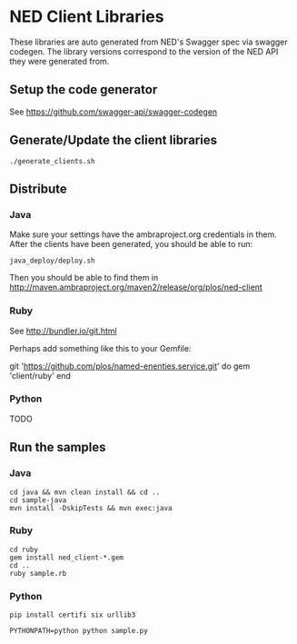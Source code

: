 # NED Client Libraries

These libraries are auto generated from NED's Swagger spec via swagger codegen. The library versions correspond to the version of the NED API they were generated from.

## Setup the code generator

See https://github.com/swagger-api/swagger-codegen

## Generate/Update the client libraries

    ./generate_clients.sh

## Distribute

### Java

Make sure your settings have the ambraproject.org credentials in them. After the clients have been generated, you should be able to run:

    java_deploy/deploy.sh

Then you should be able to find them in
http://maven.ambraproject.org/maven2/release/org/plos/ned-client

### Ruby

See http://bundler.io/git.html

Perhaps add something like this to your Gemfile:

git 'https://github.com/plos/named-enenties.service.git' do
  gem 'client/ruby'
end

### Python

TODO

## Run the samples

### Java

    cd java && mvn clean install && cd ..
    cd sample-java
    mvn install -DskipTests && mvn exec:java

### Ruby

    cd ruby
    gem install ned_client-*.gem
    cd ..
    ruby sample.rb

### Python

    pip install certifi six urllib3

    PYTHONPATH=python python sample.py

